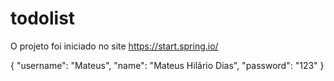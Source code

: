 # todolist

O projeto foi iniciado no site https://start.spring.io/


{
    "username": "Mateus",
    "name": "Mateus Hilãrio Dias",
    "password":  "123"
}